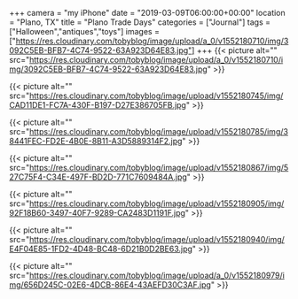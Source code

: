 +++
camera = "my iPhone"
date = "2019-03-09T06:00:00+00:00"
location = "Plano, TX"
title = "Plano Trade Days"
categories = ["Journal"]
tags = ["Halloween","antiques","toys"]
images = ["https://res.cloudinary.com/tobyblog/image/upload/a_0/v1552180710/img/3092C5EB-BFB7-4C74-9522-63A923D64E83.jpg"]
+++
{{< picture alt="" src="https://res.cloudinary.com/tobyblog/image/upload/a_0/v1552180710/img/3092C5EB-BFB7-4C74-9522-63A923D64E83.jpg" >}}
<!--more-->

{{< picture alt="" src="https://res.cloudinary.com/tobyblog/image/upload/v1552180745/img/CAD11DE1-FC7A-430F-B197-D27E386705FB.jpg" >}}

{{< picture alt="" src="https://res.cloudinary.com/tobyblog/image/upload/v1552180785/img/38441FEC-FD2E-4B0E-8B11-A3D5889314F2.jpg" >}}

{{< picture alt="" src="https://res.cloudinary.com/tobyblog/image/upload/v1552180867/img/527C75F4-C34E-497F-BD2D-771C7609484A.jpg" >}}

{{< picture alt="" src="https://res.cloudinary.com/tobyblog/image/upload/v1552180905/img/92F18B60-3497-40F7-9289-CA2483D1191F.jpg" >}}

{{< picture alt="" src="https://res.cloudinary.com/tobyblog/image/upload/v1552180940/img/E4F04E85-1FD2-4D48-BC48-6D21B0D2BE63.jpg" >}}

{{< picture alt="" src="https://res.cloudinary.com/tobyblog/image/upload/a_0/v1552180979/img/656D245C-02E6-4DCB-86E4-43AEFD30C3AF.jpg" >}}
